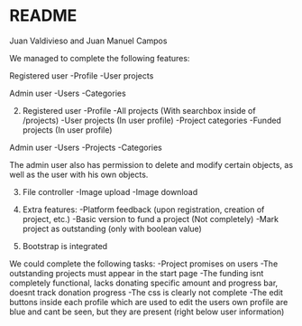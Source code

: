 # README
Juan Valdivieso and Juan Manuel Campos

We managed to complete the following features:

Registered user
-Profile
-User projects

Admin user
-Users
-Categories

2) Registered user
-Profile
-All projects (With searchbox inside of /projects)
-User projects (In user profile)
-Project categories
-Funded projects (In user profile)

Admin user
-Users
-Projects
-Categories

The admin user also has permission to delete and modify certain objects, as well as the user with his own objects.

3) File controller
-Image upload
-Image download

4) Extra features:
-Platform feedback (upon registration, creation of project, etc.)
-Basic version to fund a project (Not completely)
-Mark project as outstanding (only with boolean value)

5) Bootstrap is integrated

We could complete the following tasks:
-Project promises on users
-The outstanding projects must appear in the start page
-The funding isnt completely functional, lacks donating specific amount and progress bar, doesnt track donation progress
-The css is clearly not complete
-The edit buttons inside each profile which are used to edit the users own profile are blue and cant be seen, but they are present (right below user information)
